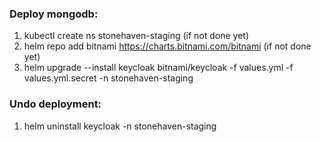 ### Deploy mongodb:

1) kubectl create ns stonehaven-staging (if not done yet)
2) helm repo add bitnami https://charts.bitnami.com/bitnami (if not done yet)
3) helm upgrade --install keycloak bitnami/keycloak -f values.yml -f values.yml.secret -n stonehaven-staging


### Undo deployment:

1) helm uninstall keycloak -n stonehaven-staging
